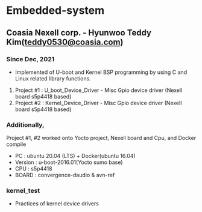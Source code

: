 # Embedded-system
## Coasia Nexell corp. - Hyunwoo Teddy Kim(teddy0530@coasia.com)
### Since Dec, 2021


- Implemented of U-boot and Kernel BSP programming by using C and Linux related library functions. 



1. Project  #1 : U_boot_Device_Driver - Misc Gpio device driver (Nexell board s5p4418 based)
2. Project  #2 : Kernel_Device_Driver - Misc Gpio device driver (Nexell board s5p4418 based)

### Additionally, 
Project #1, #2 worked onto
  Yocto project, Nexell board and Cpu, and Docker compile
  
- PC : ubuntu 20.04 (LTS) + Docker(ubuntu 16.04)
- Version : u-boot-2016.01(Yocto sumo base)
- CPU : s5p4418
- BOARD : convergence-daudio & avn-ref

### kernel_test
- Practices of kernel device drivers 
